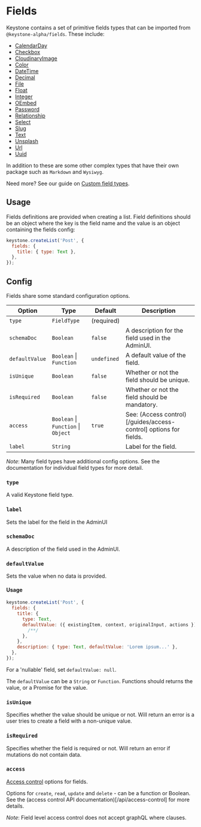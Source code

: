 <!--[meta]
section: api
title: Fields
order: 3
[meta]-->

# Fields

Keystone contains a set of primitive fields types that can be imported from `@keystone-alpha/fields`. These include:

- [CalendarDay](keystone-alpha/fields/src/types/calendar-day)
- [Checkbox](keystone-alpha/fields/src/types/checkbox)
- [CloudinaryImage](keystone-alpha/fields/src/types/cloudinary-image)
- [Color](keystone-alpha/fields/src/types/color)
- [DateTime](keystone-alpha/fields/src/types/date-time)
- [Decimal](keystone-alpha/fields/src/types/decimal)
- [File](keystone-alpha/fields/src/types/file)
- [Float](keystone-alpha/fields/src/types/float)
- [Integer](keystone-alpha/fields/src/types/integer)
- [OEmbed](keystone-alpha/fields/src/types/o-embed)
- [Password](keystone-alpha/fields/src/types/password)
- [Relationship](keystone-alpha/fields/src/types/relationship)
- [Select](keystone-alpha/fields/src/types/select)
- [Slug](keystone-alpha/fields/src/types/slug)
- [Text](keystone-alpha/fields/src/types/text)
- [Unsplash](keystone-alpha/fields/src/types/unsplash)
- [Url](keystone-alpha/fields/src/types/url)
- [Uuid](keystone-alpha/fields/src/types/uuid)

In addition to these are some other complex types that have their own package such as `Markdown` and `Wysiwyg`.

Need more? See our guide on [Custom field types](/guides/custom-field-types/).

## Usage

Fields definitions are provided when creating a list. Field definitions should be an object where the key is the field name and the value is an object containing the fields config:

```javascript
keystone.createList('Post', {
  fields: {
    title: { type: Text },
  },
});
```

## Config

Fields share some standard configuration options.

| Option         | Type                                | Default     | Description                                                       |
| -------------- | ----------------------------------- | ----------- | ----------------------------------------------------------------- |
| `type`         | `FieldType`                         | (required)  |                                                                   |
| `schemaDoc`    | `Boolean`                           | `false`     | A description for the field used in the AdminUI.                  |
| `defaultValue` | `Boolean` \| `Function`             | `undefined` | A default value of the field.                                     |
| `isUnique`     | `Boolean`                           | `false`     | Whether or not the field should be unique.                        |
| `isRequired`   | `Boolean`                           | `false`     | Whether or not the field should be mandatory.                     |
| `access`       | `Boolean` \| `Function` \| `Object` | `true`      | See: (Access control)[/guides/access-control] options for fields. |
| `label`        | `String`                            |             | Label for the field.                                              |

_Note_: Many field types have additional config options. See the documentation for individual field types for more detail.

### `type`

A valid Keystone field type.

### `label`

Sets the label for the field in the AdminUI

### `schemaDoc`

A description of the field used in the AdminUI.

### `defaultValue`

Sets the value when no data is provided.

#### Usage

```javascript
keystone.createList('Post', {
  fields: {
    title: {
      type: Text,
      defaultValue: ({ existingItem, context, originalInput, actions }) => {
        /**/
      },
    },
    description: { type: Text, defaultValue: 'Lorem ipsum...' },
  },
});
```

For a 'nullable' field, set `defaultValue: null`.

The `defaultValue` can be a `String` or `Function`. Functions should returns the value, or a Promise for the value.

### `isUnique`

Specifies whether the value should be unique or not. Will return an error is a user tries to create a field with a non-unique value.

### `isRequired`

Specifies whether the field is required or not. Will return an error if mutations do not contain data.

### `access`

[Access control](/guides/access-control) options for fields.

Options for `create`, `read`, `update` and `delete` - can be a function or Boolean. See the (access control API documentation)[/api/access-control] for more details.

_Note_: Field level access control does not accept graphQL where clauses.
